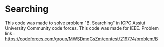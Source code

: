 # Searching
This code was made to solve problem "B. Searching" in ICPC Assiut University Community code forces. This code was made for IEEE. Problem link : https://codeforces.com/group/MWSDmqGsZm/contest/219774/problem/B
